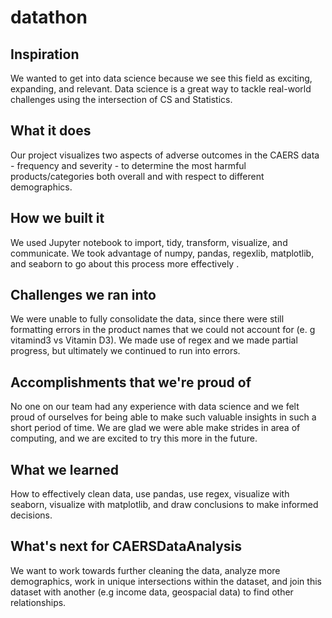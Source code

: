 # datathon
 
## Inspiration

We wanted to get into data science because we see this field as exciting, expanding, and relevant. Data science is a great way to tackle real-world challenges using the intersection of CS and Statistics. 

## What it does

Our project visualizes two aspects of adverse outcomes in the CAERS data - frequency and severity - to determine the most harmful products/categories both overall and with respect to different demographics.
 
## How we built it

We used Jupyter notebook to import, tidy, transform, visualize, and communicate. We took advantage of numpy, pandas, regexlib, matplotlib, and seaborn to go about this process more effectively .

## Challenges we ran into

We were unable to fully consolidate the data, since there were still formatting errors in the product names that we could not account for (e. g vitamind3 vs Vitamin D3). We made use of regex and we made partial progress, but ultimately we continued to run into errors. 

## Accomplishments that we're proud of

No one on our team had any experience with data science and we felt proud of ourselves for being able to make such valuable insights in such a short period of time. We are glad we were able make strides in area of computing, and we are excited to try this more in the future.  

## What we learned

How to effectively clean data, use pandas, use regex, visualize with seaborn, visualize with matplotlib, and draw conclusions to make informed decisions. 

## What's next for CAERSDataAnalysis

We want to work towards further cleaning the data, analyze more demographics, work in unique intersections within the dataset, and join this dataset with another (e.g income data, geospacial data) to find other relationships. 

